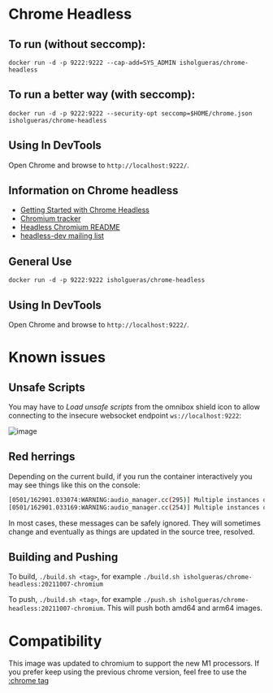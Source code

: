 # Chrome Headless

## To run (without seccomp):
`docker run -d -p 9222:9222 --cap-add=SYS_ADMIN isholgueras/chrome-headless`
 
## To run a better way (with seccomp):
`docker run -d -p 9222:9222 --security-opt seccomp=$HOME/chrome.json isholgueras/chrome-headless`

## Using In DevTools
Open Chrome and browse to `http://localhost:9222/`.

## Information on Chrome headless

* [Getting Started with Chrome Headless](https://developers.google.com/web/updates/2017/04/headless-chrome)
* [Chromium tracker](https://bugs.chromium.org/p/chromium/issues/list?q=label:Proj-Headless)
* [Headless Chromium README](https://chromium.googlesource.com/chromium/src/+/lkgr/headless/README.md)
* [headless-dev mailing list](https://groups.google.com/a/chromium.org/forum/#!forum/headless-dev)

## General Use
`docker run -d -p 9222:9222 isholgueras/chrome-headless`

## Using In DevTools
Open Chrome and browse to `http://localhost:9222/`.

# Known issues

## Unsafe Scripts
You may have to _Load unsafe scripts_ from the omnibox shield icon to allow connecting to the insecure websocket endpoint `ws://localhost:9222`:

![image](https://cloud.githubusercontent.com/assets/39191/21593324/b3e92618-d0ca-11e6-9472-d07b9b9df2c9.png)

## Red herrings
Depending on the current build, if you run the container interactively you may see things like this on the console:
```sh
[0501/162901.033074:WARNING:audio_manager.cc(295)] Multiple instances of AudioManager detected
[0501/162901.033169:WARNING:audio_manager.cc(254)] Multiple instances of AudioManager detected
```
In most cases, these messages can be safely ignored. They will sometimes change and eventually as things are updated in the source tree, resolved.

## Building and Pushing

To build, `./build.sh <tag>`, for example `./build.sh isholgueras/chrome-headless:20211007-chromium`

To push, `./build.sh <tag>`, for example `./push.sh isholgueras/chrome-headless:20211007-chromium`. This will push both amd64 and arm64 images.

# Compatibility

This image was updated to chromium to support the new M1 processors. If you prefer keep using the previous chrome version, feel free to use the [:chrome tag](https://hub.docker.com/layers/183734006/isholgueras/chrome-headless/20210922-chrome/images/sha256-4d46c60494d5d34e542fa68b46bf8b1fe8c5653bf45025260d4b7cc582d0ee49)
